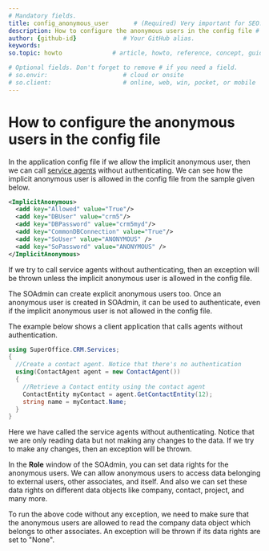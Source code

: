 ```yaml
---
# Mandatory fields.
title: config_anonymous_user       # (Required) Very important for SEO.
description: How to configure the anonymous users in the config file # (Required) Important for SEO.
author: {github-id}             # Your GitHub alias.
keywords:
so.topic: howto              # article, howto, reference, concept, guide

# Optional fields. Don't forget to remove # if you need a field.
# so.envir:                     # cloud or onsite
# so.client:                    # online, web, win, pocket, or mobile
---
```


# How to configure the anonymous users in the config file

In the application config file if we allow the implicit anonymous user, then we can call [service agents][1] without authenticating. We can see how the implicit anonymous user is allowed in the config file from the sample given below.

```XML
<ImplicitAnonymous>
  <add key="Allowed" value="True"/>
  <add key="DBUser" value="crm5"/>
  <add key="DBPassword" value="crm5myd"/>
  <add key="CommonDBConnection" value="True"/>
  <add key="SoUser" value="ANONYMOUS" />
  <add key="SoPassword" value="ANONYMOUS" />
</ImplicitAnonymous>
```

If we try to call service agents without authenticating, then an exception will be thrown unless the implicit anonymous user is allowed in the config file.

The SOAdmin can create explicit anonymous users too. Once an anonymous user is created in SOAdmin, it can be used to authenticate, even if the implicit anonymous user is not allowed in the config file.

The example below shows a client application that calls agents without authentication.

```csharp
using SuperOffice.CRM.Services;
{
  //Create a contact agent. Notice that there's no authentication
  using(ContactAgent agent = new ContactAgent())
  {
    //Retrieve a Contact entity using the contact agent
    ContactEntity myContact = agent.GetContactEntity(12);
    string name = myContact.Name;
  }
}
```

Here we have called the service agents without authenticating. Notice that we are only reading data but not making any changes to the data. If we try to make any changes, then an exception will be thrown.

In the **Role** window of the SOAdmin, you can set data rights for the anonymous users. We can allow anonymous users to access data belonging to external users, other associates, and itself. And also we can set these data rights on different data objects like company, contact, project, and many more.

To run the above code without any exception, we need to make sure that the anonymous users are allowed to read the company data object which belongs to other associates. An exception will be thrown if its data rights are set to "None".

<!-- Referenced links -->
[1]: ../netserver/services/agents/index.md
